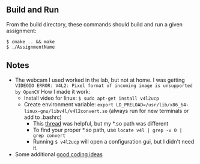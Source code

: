 Build and Run
---
From the build directory, these commands should build and run a given assignment:
```
$ cmake .. && make
$ ./AssignmentName
```

Notes
---
 * The webcam I used worked in the lab, but not at home. I was getting `VIDEOIO ERROR: V4L2: Pixel format of incoming image is unsupported by OpenCV` How I made it work:
    * Install video for linux: `$ sudo apt-get install v4l2ucp`
    * Create environment variable: `export LD_PRELOAD=/usr/lib/x86_64-linux-gnu/libv4l/v4l2convert.so` (always run for new terminals or add to .bashrc)
        * This [thread](https://www.linuxquestions.org/questions/programming-9/opencv-pixel-format-of-incoming-image-is-unsupported-by-opencv-842801/) was helpful, but my *.so path was different
        * To find your proper *.so path, use `locate v4l | grep -v 0 | grep convert`
        * Running `$ v4l2ucp` will open a configuration gui, but I didn't need it.
 * Some additional [good coding ideas](http://answers.opencv.org/question/42508/videoio-error-pixel-format-unsupported/)
